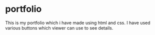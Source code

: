 # portfolio
This is my portfolio which i have made using html and css. I have used various buttons which viewer can use to see details.  
